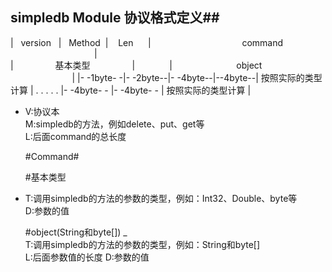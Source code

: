 ﻿## simpledb Module 协议格式定义##
>
|&nbsp;&nbsp; version &nbsp;&nbsp;|&nbsp;&nbsp; Method &nbsp;|&nbsp;&nbsp;&nbsp; Len &nbsp;&nbsp;&nbsp;&nbsp;&nbsp;|&nbsp;&nbsp;&nbsp;&nbsp;&nbsp;&nbsp;&nbsp;&nbsp;&nbsp;&nbsp;&nbsp;&nbsp;&nbsp;&nbsp;&nbsp;&nbsp;&nbsp;&nbsp;&nbsp;&nbsp;&nbsp;&nbsp;&nbsp;&nbsp;&nbsp;&nbsp;&nbsp;&nbsp;&nbsp;&nbsp;&nbsp;&nbsp;&nbsp;&nbsp;&nbsp;&nbsp; command  &nbsp;&nbsp;&nbsp;&nbsp;&nbsp;&nbsp;&nbsp;&nbsp;&nbsp;&nbsp;&nbsp;&nbsp;&nbsp;&nbsp;&nbsp;&nbsp;&nbsp;&nbsp;&nbsp;&nbsp;&nbsp;&nbsp;&nbsp;&nbsp;&nbsp;&nbsp;&nbsp;&nbsp;&nbsp;&nbsp;&nbsp;&nbsp;&nbsp;&nbsp;|  
|&nbsp;&nbsp;&nbsp;&nbsp;&nbsp;&nbsp;&nbsp;&nbsp;&nbsp;&nbsp;&nbsp;&nbsp;&nbsp;&nbsp;&nbsp;&nbsp; 基本类型 &nbsp;&nbsp;&nbsp;&nbsp;&nbsp;&nbsp;&nbsp;&nbsp;&nbsp;&nbsp;&nbsp;&nbsp;&nbsp;&nbsp;&nbsp;&nbsp;|&nbsp;&nbsp;&nbsp;&nbsp;&nbsp;&nbsp;&nbsp;&nbsp;&nbsp;&nbsp;&nbsp;&nbsp;&nbsp;&nbsp;|&nbsp;&nbsp;&nbsp;&nbsp;&nbsp;&nbsp;&nbsp;&nbsp;&nbsp;&nbsp;&nbsp;&nbsp;&nbsp;&nbsp;&nbsp;&nbsp;&nbsp;&nbsp;&nbsp;&nbsp;&nbsp;&nbsp;&nbsp;&nbsp;&nbsp;     object  &nbsp;&nbsp;&nbsp;&nbsp;&nbsp;&nbsp;&nbsp;&nbsp;&nbsp;&nbsp;&nbsp;&nbsp;&nbsp;&nbsp;&nbsp;&nbsp;&nbsp;&nbsp;&nbsp;&nbsp;&nbsp;&nbsp;&nbsp;&nbsp;&nbsp;| 
|- -1byte- -|- -2byte--|- -4byte--|--4byte--|   按照实际的类型计算   | . . . . . |- -4byte- - |- -4byte- - |        按照实际的类型计算        |  

- V:协议本  
  M:simpledb的方法，例如delete、put、get等  
  L:后面command的总长度  
  
  #Command#  
  
  #基本类型  
-
   T:调用simpledb的方法的参数的类型，例如：Int32、Double、byte等  
   D:参数的值
   
   #object(String和byte[])
_  
   T:调用simpledb的方法的参数的类型，例如：String和byte[]  
   L:后面参数值的长度
   D:参数的值


